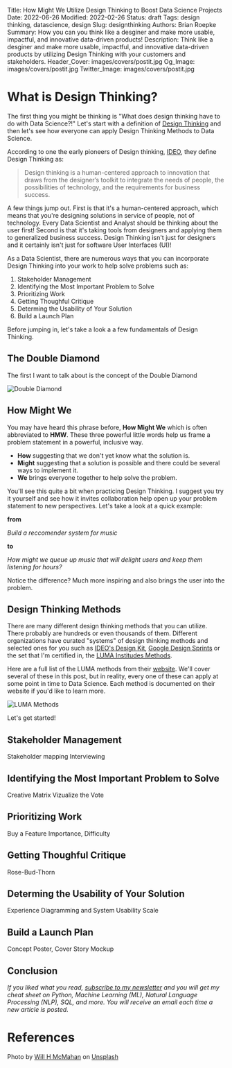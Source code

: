 Title: How Might We Utilize Design Thinking to Boost Data Science Projects
Date: 2022-06-26
Modified: 2022-02-26
Status: draft
Tags: design thinking, datascience, design
Slug: designthinking
Authors: Brian Roepke
Summary: How you can you think like a desginer and make more usable, impactful, and innovative data-driven products!
Description: Think like a desginer and make more usable, impactful, and innovative data-driven products by utilizing Design Thinking with your customers and stakeholders.
Header_Cover: images/covers/postit.jpg
Og_Image: images/covers/postit.jpg
Twitter_Image: images/covers/postit.jpg

# What is Design Thinking?

The first thing you might be thinking is "What does design thinking have to do with Data Science?!"  Let's start with a definition of [Design Thinking](https://en.wikipedia.org/wiki/Design_thinking) and then let's see how everyone can apply Design Thinking Methods to Data Science.

According to one the early pioneers of Design thinking, [IDEO](https://designthinking.ideo.com), they define Design Thinking as:

>Design thinking is a human-centered approach to innovation that draws from the designer’s toolkit to integrate the needs of people, the possibilities of technology, and the requirements for business success.

A few things jump out.  First is that it's a human-centered approach, which means that you're designing solutions in service of people, not of technology.  Every Data Scientist and Analyst should be thinking about the user first! Second is that it's taking tools from designers and applying them to generalized business success. Design Thinking isn't just for designers and it certainly isn't just for software User Interfaces (UI)!

As a Data Scientist, there are numerous ways that you can incorporate Design Thinking into your work to help solve problems such as:

1. Stakeholder Management
2. Identifying the Most Important Problem to Solve
3. Prioritizing Work
4. Getting Thoughful Critique
5. Determing the Usability of Your Solution
6. Build a Launch Plan

Before jumping in, let's take a look a a few fundamentals of Design Thinking.

## The Double Diamond

The first I want to talk about is the concept of the Double Diamond

![Double Diamond]({static}../../images/posts/designthinking_02.png)

## How Might We

You may have heard this phrase before, **How Might We** which is often abbreviated to **HMW**. These three powerful little words help us frame a problem statement in a powerful, inclusive way.

- **How** suggesting that we don't yet know what the solution is.
- **Might** suggesting that a solution is possible and there could be several ways to implement it.
- **We** brings everyone together to help solve the problem.

You'll see this quite a bit when practicing Design Thinking.  I suggest you try it yourself and see how it invites collaboration help open up your problem statement to new perspectives.  Let's take a look at a quick example:

**from**

*Build a reccomender system for music*

**to**

*How might we queue up music that will delight users and keep them listening for hours?*

Notice the difference? Much more inspiring and also brings the user into the problem.


## Design Thinking Methods

There are many different design thinking methods that you can utilize.  There probably are hundreds or even thousands of them. Different organizations have curated "systems" of design thinking methods and selected ones for you such as [IDEO's Design Kit](https://www.designkit.org/methods), [Google Design Sprints](https://designsprintkit.withgoogle.com) or the set that I'm certified in, the [LUMA Institudes Methods](https://www.luma-institute.com/about-luma/luma-system-explore-methods/).


Here are a full list of the LUMA methods from their [website](https://www.luma-institute.com/about-luma/luma-system-explore-methods/).  We'll cover several of these in this post, but in reality, every one of these can apply at some point in time to Data Science.  Each method is documented on their website if you'd like to learn more.

![LUMA Methods]({static}../../images/posts/designthinking_01.png)

Let's get started! 

## Stakeholder Management

Stakeholder mapping
Interviewing


## Identifying the Most Important Problem to Solve

Creative Matrix
Vizualize the Vote


## Prioritizing Work

Buy a Feature
Importance, Difficulty

## Getting Thoughful Critique

Rose-Bud-Thorn

## Determing the Usability of Your Solution

Experience Diagramming and System Usability Scale

## Build a Launch Plan

Concept Poster, Cover Story Mockup


## Conclusion

*If you liked what you read, [subscribe to my newsletter](https://campaign.dataknowsall.com/subscribe) and you will get my cheat sheet on Python, Machine Learning (ML), Natural Language Processing (NLP), SQL, and more. You will receive an email each time a new article is posted.*

# References

Photo by <a href="https://unsplash.com/@whmii?utm_source=unsplash&utm_medium=referral&utm_content=creditCopyText">Will H McMahan</a> on <a href="https://unsplash.com/s/photos/postit?utm_source=unsplash&utm_medium=referral&utm_content=creditCopyText">Unsplash</a>
  

